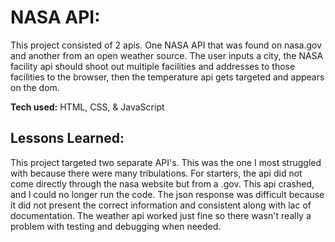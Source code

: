 # NASA API:
This project consisted of 2 apis. One NASA API that was found on nasa.gov and another from an open weather source. The user inputs a city, the NASA facility api should shoot out multiple facilities and addresses to those facilities to the browser, then the temperature api gets targeted and appears on the dom.

**Tech used:**
HTML, CSS, & JavaScript

## Lessons Learned:
This project targeted two separate API's. This was the one I most struggled with because there were many tribulations. For starters, the api did not come directly through the nasa website but from a .gov. This api crashed, and I could no longer run the code. The json response was difficult because it did not present the correct information and consistent along with lac of documentation. The weather api worked just fine so there wasn't really a problem with testing and debugging when needed.
